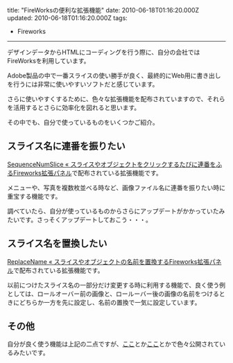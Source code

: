 title: "FireWorksの便利な拡張機能"
date: 2010-06-18T01:16:20.000Z
updated: 2010-06-18T01:16:20.000Z
tags: 
  - Fireworks
---


デザインデータからHTMLにコーディングを行う際に、自分の会社ではFireWorksを利用しています。

Adobe製品の中で一番スライスの使い勝手が良く、最終的にWeb用に書き出しを行うには非常に使いやすいソフトだと感じています。

さらに使いやすくするために、色々な拡張機能を配布されていますので、それらを活用するとさらに効率化を図れると思います。

その中でも、自分で使っているものをいくつかご紹介。


## スライス名に連番を振りたい

[SequenceNumSlice « スライスやオブジェクトをクリックするたびに連番をふるFireworks拡張パネル](http://www.kuma-de.com/program/2009-06-14/799)で配布されている拡張機能です。

メニューや、写真を複数枚並べる時など、画像ファイル名に連番を振りたい時に重宝する機能です。

調べていたら、自分が使っているものからさらにアップデートがかかっていたみたいです。さっそくアップデートしておこう・・・。


## スライス名を置換したい

[ReplaceName « スライスやオブジェクトの名前を置換するFireworks拡張パネル](http://www.kuma-de.com/program/2009-06-07/610)で配布されている拡張機能です。

以前につけたスライス名の一部分だけ変更する時に利用する機能で、良く使う例としては、ロールオーバー前の画像と、ロールーバー後の画像の名前をつけるときにどちらか一方を先に設定し、名前の置換で一気に設定しています。


## その他

自分が良く使う機能は上記の二点ですが、[ここ](http://www.pixelimage.jp/blog/2008/02/_fireworks.html)とか[ここ](http://www.kuma-de.com/category/blog/1-application/1-fireworks)とかで色々公開されているみたいです。


